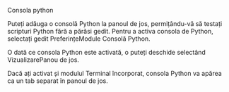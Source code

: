 <!--
Copyright (C) 2011 gedit's COPYRIGHT HOLDER
This file is distributed under the same license as the gedit package.
dlmuresan <mihaimuresan22@gmail.com>, 2011.
Laurențiu Cristian Ion <ionlaurentiucristian@gmail.com>, 2012.
Daniel Șerbănescu <daniel [at] serbanescu [dot] dk>, 2015, 2018.

Translator credits:
Laurențiu Cristian Ion <ionlaurentiucristian@gmail.com>, 2012
Daniel Șerbănescu <daniel [at] serbanescu [dot] dk>, 2015, 2018-2021
-->

Consola python

Puteți adăuga o consolă Python la panoul de jos, permițându-vă să testați scripturi Python fără a părăsi <app>gedit</app>. Pentru a activa consola de Python, selectați <guiseq><gui style="menu">gedit</gui> <gui style="menuitem">Preferințe</gui><gui>Module</gui> <gui>Consolă Python</gui></guiseq>.

O dată ce consola Python este activată, o puteți deschide selectând <guiseq><gui>Vizualizare</gui><gui>Panou de jos</gui></guiseq>.

Dacă ați activat și modulul <gui>Terminal încorporat</gui>, <gui>consola Python</gui> va apărea ca un tab separat în panoul de jos.
